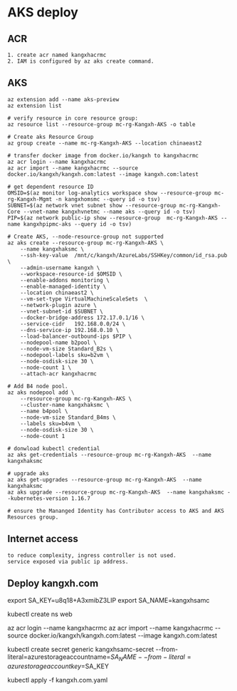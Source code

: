 # AKS deploy

## ACR

    1. create acr named kangxhacrmc
    2. IAM is configured by az aks create command. 

## AKS

    az extension add --name aks-preview
    az extension list

    # verify resource in core resource group: 
    az resource list --resource-group mc-rg-Kangxh-AKS -o table

    # Create aks Resource Group
    az group create --name mc-rg-Kangxh-AKS --location chinaeast2

    # transfer docker image from docker.io/kangxh to kangxhacrmc
    az acr login --name kangxhacrmc
    az acr import --name kangxhacrmc --source docker.io/kangxh/kangxh.com:latest --image kangxh.com:latest

    # get dependent resource ID
    OMSID=$(az monitor log-analytics workspace show --resource-group mc-rg-Kangxh-Mgmt -n kangxhomsmc --query id -o tsv)
    SUBNET=$(az network vnet subnet show --resource-group mc-rg-Kangxh-Core --vnet-name kangxhvnetmc --name aks --query id -o tsv)
    PIP=$(az network public-ip show --resource-group  mc-rg-Kangxh-AKS --name kangxhpipmc-aks --query id -o tsv)

    # Create AKS, --node-resource-group not supported
    az aks create --resource-group mc-rg-Kangxh-AKS \
        --name kangxhaksmc \
        --ssh-key-value  /mnt/c/kangxh/AzureLabs/SSHKey/common/id_rsa.pub \
        --admin-username kangxh \
        --workspace-resource-id $OMSID \
        --enable-addons monitoring \
        --enable-managed-identity \
        --location chinaeast2 \
        --vm-set-type VirtualMachineScaleSets  \
        --network-plugin azure \
        --vnet-subnet-id $SUBNET \
        --docker-bridge-address 172.17.0.1/16 \
        --service-cidr   192.168.0.0/24 \
        --dns-service-ip 192.168.0.10 \
        --load-balancer-outbound-ips $PIP \
        --nodepool-name b2pool \
        --node-vm-size Standard_B2s \
        --nodepool-labels sku=b2vm \
        --node-osdisk-size 30 \
        --node-count 1 \
        --attach-acr kangxhacrmc

    # Add B4 node pool.
    az aks nodepool add \
        --resource-group mc-rg-Kangxh-AKS \
        --cluster-name kangxhaksmc \
        --name b4pool \
        --node-vm-size Standard_B4ms \
        --labels sku=b4vm \
        --node-osdisk-size 30 \
        --node-count 1

    # donwload kubectl credential
    az aks get-credentials --resource-group mc-rg-Kangxh-AKS  --name kangxhaksmc

    # upgrade aks
    az aks get-upgrades --resource-group mc-rg-Kangxh-AKS  --name kangxhaksmc 
    az aks upgrade --resource-group mc-rg-Kangxh-AKS  --name kangxhaksmc --kubernetes-version 1.16.7

    # ensure the Mananged Identity has Contributor access to AKS and AKS Resources group.

## Internet access

    to reduce complexity, ingress controller is not used. 
    service exposed via public ip address.

## Deploy kangxh.com 

export SA_KEY=u8q18+A3xmibZ3LIP
export SA_NAME=kangxhsamc

kubectl create ns web

az acr login --name kangxhacrmc
az acr import --name kangxhacrmc --source docker.io/kangxh/kangxh.com:latest --image kangxh.com:latest

kubectl create secret generic kangxhsamc-secret --from-literal=azurestorageaccountname=$SA_NAME --from-literal=azurestorageaccountkey=$SA_KEY

kubectl apply -f kangxh.com.yaml